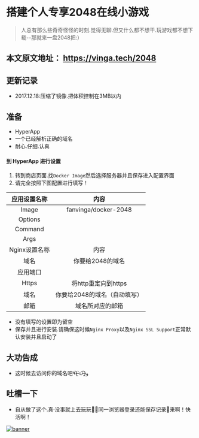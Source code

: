 # 搭建个人专享2048在线小游戏

> 人总有那么些奇奇怪怪的时刻.觉得无聊.但又什么都不想干.玩游戏都不想下载--那就来一盘2048把:）

## 本文原文地址： https://vinga.tech/2048

## 更新记录

* 2017.12.18:压缩了镜像.把体积控制在3MB以内

## 准备

* HyperApp
* 一个已经解析正确的域名
* 耐心.仔细.认真

#### 到 HyperApp 进行设置

1. 转到商店页面.找``Docker Image``然后选择服务器并且保存进入配置界面
2. 请完全按照下图配置进行填写！


|    应用设置名称     |          内容          |
| :-----------: | :------------------: |
|     Image     | fanvinga/docker-2048 |
|    Options    |                      |
|    Command    |                      |
|     Args      |                      |
| Nginx设置名称 |        内容        |
|      域名       |      你要给2048的域名      |
|     应用端口      |                      |
|     Https     |    将http重定向到https    |
|      域名       |   你要给2048的域名（自动填写）   |
|      邮箱       |       域名所对应的邮箱       |

* 没有填写的设置即为留空
* 保存并且进行安装.请确保这时候``Nginx Proxy``以及``Nginx SSL Support``正常默认安装并且启动了
## 大功告成

* 这时候去访问你的域名吧٩(˃̶͈̀௰˂̶͈́)و


## 吐槽一下
* 自从做了这个.真·没事就上去玩玩🤦‍♂️同一浏览器登录还能保存记录🌝来啊！快活啊！



<a href="https://vinga.tech"><img src="https://vinga.tech/images/banner.png" alt="banner" target="_blank"></a>